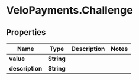 # VeloPayments.Challenge

## Properties

Name | Type | Description | Notes
------------ | ------------- | ------------- | -------------
**value** | **String** |  | 
**description** | **String** |  | 


